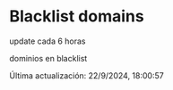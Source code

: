 # Blacklist domains

update cada 6 horas

dominios en blacklist

Última actualización: 22/9/2024, 18:00:57